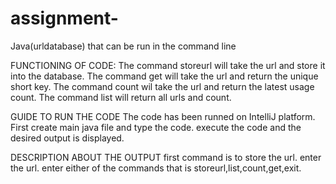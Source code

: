 # assignment-
Java(urldatabase) that can be run in the command line 

FUNCTIONING OF CODE:
The command storeurl will take the url and store it into the database.
The command get will take the url and return the unique short key.
The command count wil take the url and return the latest usage count.
The command list will return all urls and count.

GUIDE TO RUN THE CODE
The code has been runned on IntelliJ platform.
First create main java file and type the code.
execute the code and the desired output is displayed.

DESCRIPTION ABOUT THE OUTPUT
first command is to store the url.
enter the url.
enter either of the commands that is storeurl,list,count,get,exit.
